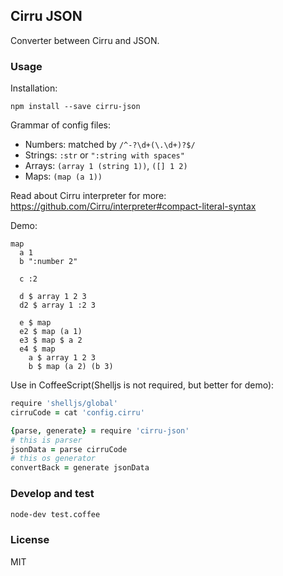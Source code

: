 
Cirru JSON
------

Converter between Cirru and JSON.

### Usage

Installation:

```
npm install --save cirru-json
```

Grammar of config files:

* Numbers: matched by `/^-?\d+(\.\d+)?$/`
* Strings: `:str` or `":string with spaces"`
* Arrays: `(array 1 (string 1))`, `([] 1 2)`
* Maps: `(map (a 1))`

Read about Cirru interpreter for more:
https://github.com/Cirru/interpreter#compact-literal-syntax

Demo:

```cirru
map
  a 1
  b ":number 2"

  c :2

  d $ array 1 2 3
  d2 $ array 1 :2 3

  e $ map
  e2 $ map (a 1)
  e3 $ map $ a 2
  e4 $ map
    a $ array 1 2 3
    b $ map (a 2) (b 3)
```

Use in CoffeeScript(Shelljs is not required, but better for demo):

```coffee
require 'shelljs/global'
cirruCode = cat 'config.cirru'

{parse, generate} = require 'cirru-json'
# this is parser
jsonData = parse cirruCode
# this os generator
convertBack = generate jsonData
```

### Develop and test

```bash
node-dev test.coffee
```

### License

MIT